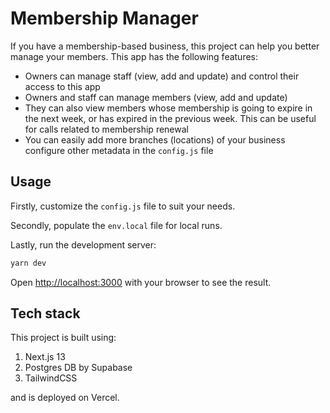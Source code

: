 # Membership Manager

If you have a membership-based business, this project can help you better manage your members. This app has the following features:
- Owners can manage staff (view, add and update) and control their access to this app
- Owners and staff can manage members (view, add and update)
- They can also view members whose membership is going to expire in the next week, or has expired in the previous week. This can be useful for calls related to membership renewal
- You can easily add more branches (locations) of your business configure other metadata in the `config.js` file


## Usage

Firstly, customize the `config.js` file to suit your needs.

Secondly, populate the `env.local` file for local runs.

Lastly, run the development server:

```bash
yarn dev
```

Open [http://localhost:3000](http://localhost:3000) with your browser to see the result.

## Tech stack

This project is built using:
1. Next.js 13
2. Postgres DB by Supabase
3. TailwindCSS

and is deployed on Vercel.